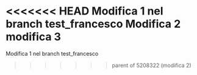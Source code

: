 <<<<<<< HEAD
Modifica 1 nel branch test_francesco
Modifica 2 
modifica 3 
=======
Modifica 1 nel branch test_francesco
>>>>>>> parent of 5208322 (modifica 2)
